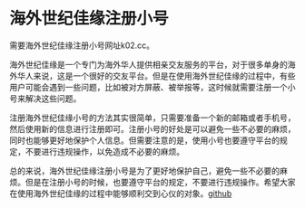 # 海外世纪佳缘注册小号

需要海外世纪佳缘注册小号网址k02.cc。

海外世纪佳缘是一个专门为海外华人提供相亲交友服务的平台，对于很多单身的海外华人来说，这是一个很好的交友平台。但是在使用海外世纪佳缘的过程中，有些用户可能会遇到一些问题，比如被对方屏蔽、被举报等，这时候就需要注册一个小号来解决这些问题。

注册海外世纪佳缘小号的方法其实很简单，只需要准备一个新的邮箱或者手机号，然后使用新的信息进行注册即可。注册小号的好处是可以避免一些不必要的麻烦，同时也能够更好地保护个人信息。但需要注意的是，使用小号也要遵守平台的规定，不要进行违规操作，以免造成不必要的麻烦。

总的来说，海外世纪佳缘注册小号是为了更好地保护自己，避免一些不必要的麻烦。但是在注册小号的时候，也要遵守平台的规定，不要进行违规操作。希望大家在使用海外世纪佳缘的过程中能够顺利交到心仪的对象。[github](https://github.com)